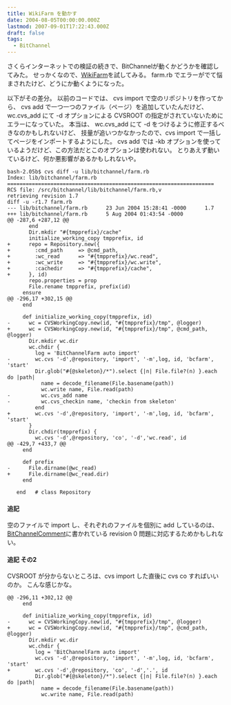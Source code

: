 ```yaml
---
title: WikiFarm を動かす
date: 2004-08-05T00:00:00.000Z
lastmod: 2007-09-01T17:22:43.000Z
draft: false
tags:
  - BitChannel
---
```


さくらインターネットでの検証の続きで、BitChannelが動くかどうかを確認してみた。 せっかくなので、[WikiFarm](http://i.loveruby.net/d/20040428.html#p02)を試してみる。 farm.rb でエラーがでて悩まされたけど、どうにか動くようになった。

以下がその差分。 以前のコードでは、 cvs import で空のリポジトリを作ってから、 cvs add で一つ一つのファイル（ページ）を追加していたんだけど、 wc.cvs\_add にて -d オプションによる CVSROOT の指定がされていないために エラーになっていた。 本当は、 wc.cvs\_add にて -d をつけるように修正するべきなのかもしれないけど、 技量が追いつかなかったので、cvs import で一括してページをインポートするようにした。 cvs add では -kb オプションを使っているようだけど、この方法だとこのオプションは使われない。 とりあえず動いているけど、何か悪影響があるかもしれないや。

```
bash-2.05b$ cvs diff -u lib/bitchannel/farm.rb
Index: lib/bitchannel/farm.rb
===================================================================
RCS file: /src/bitchannel/lib/bitchannel/farm.rb,v
retrieving revision 1.7
diff -u -r1.7 farm.rb
--- lib/bitchannel/farm.rb      23 Jun 2004 15:28:41 -0000      1.7
+++ lib/bitchannel/farm.rb      5 Aug 2004 01:43:54 -0000
@@ -287,6 +287,12 @@
       end
       Dir.mkdir "#{tmpprefix}/cache"
       initialize_working_copy tmpprefix, id
+      repo = Repository.new({
+        :cmd_path     => @cmd_path,
+        :wc_read      => "#{tmpprefix}/wc.read",
+        :wc_write     => "#{tmpprefix}/wc.write",
+        :cachedir     => "#{tmpprefix}/cache",
+      }, id)
       repo.properties = prop
       File.rename tmpprefix, prefix(id)
     ensure
@@ -296,17 +302,15 @@
     end

     def initialize_working_copy(tmpprefix, id)
-      wc = CVSWorkingCopy.new(id, "#{tmpprefix}/tmp", @logger)
+      wc = CVSWorkingCopy.new(id, "#{tmpprefix}/tmp", @cmd_path, @logger)
       Dir.mkdir wc.dir
       wc.chdir {
         log = 'BitChannelFarm auto import'
-        wc.cvs '-d',@repository, 'import', '-m',log, id, 'bcfarm', 'start'
         Dir.glob("#{@skeleton}/*").select {|n| File.file?(n) }.each do |path|
           name = decode_filename(File.basename(path))
           wc.write name, File.read(path)
-          wc.cvs_add name
-          wc.cvs_checkin name, 'checkin from skeleton'
         end
+        wc.cvs '-d',@repository, 'import', '-m',log, id, 'bcfarm', 'start'
       }
       Dir.chdir(tmpprefix) {
         wc.cvs '-d',@repository, 'co', '-d','wc.read', id
@@ -429,7 +433,7 @@
     end

     def prefix
-      File.dirname(@wc_read)
+      File.dirname(@wc_read.dir)
     end

   end   # class Repository
```

#### 追記

空のファイルで import し、それぞれのファイルを個別に add しているのは、[BitChannelComment](http://i.loveruby.net/w/BitChannelComment.html)に書かれている revision 0 問題に対応するためかもしれない。

#### 追記 その2

CVSROOT が分からないところは、cvs import した直後に cvs co すればいいのか。 こんな感じかな。

```
@@ -296,11 +302,12 @@
     end

     def initialize_working_copy(tmpprefix, id)
-      wc = CVSWorkingCopy.new(id, "#{tmpprefix}/tmp", @logger)
+      wc = CVSWorkingCopy.new(id, "#{tmpprefix}/tmp", @cmd_path, @logger)
       Dir.mkdir wc.dir
       wc.chdir {
         log = 'BitChannelFarm auto import'
         wc.cvs '-d',@repository, 'import', '-m',log, id, 'bcfarm', 'start'
+        wc.cvs '-d',@repository, 'co', '-d','.', id
         Dir.glob("#{@skeleton}/*").select {|n| File.file?(n) }.each do |path|
           name = decode_filename(File.basename(path))
           wc.write name, File.read(path)
```
